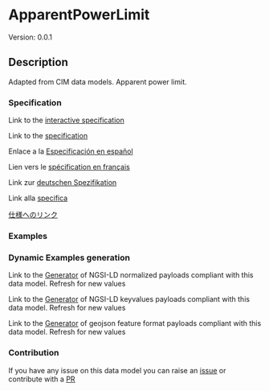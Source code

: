 # ApparentPowerLimit
Version: 0.0.1

## Description 

Adapted from CIM data models. Apparent power limit.
### Specification

Link to the [interactive specification](https://swagger.lab.fiware.org/?url=https://smart-data-models.github.io/dataModel.EnergyCIM/ApparentPowerLimit/swagger.yaml)

Link to the [specification](https://github.com/smart-data-models/dataModel.EnergyCIM/blob/master/ApparentPowerLimit/doc/spec.md)

Enlace a la [Especificación en español](https://github.com/smart-data-models/dataModel.EnergyCIM/blob/master/ApparentPowerLimit/doc/spec_ES.md)

Lien vers le [spécification en français](https://github.com/smart-data-models/dataModel.EnergyCIM/blob/master/ApparentPowerLimit/doc/spec_FR.md)

Link zur [deutschen Spezifikation](https://github.com/smart-data-models/dataModel.EnergyCIM/blob/master/ApparentPowerLimit/doc/spec_DE.md)

Link alla [specifica](https://github.com/smart-data-models/dataModel.EnergyCIM/blob/master/ApparentPowerLimit/doc/spec_IT.md)

[仕様へのリンク](https://github.com/smart-data-models/dataModel.EnergyCIM/blob/master/ApparentPowerLimit/doc/spec_JA.md)
### Examples
### Dynamic Examples generation

Link to the [Generator](https://smartdatamodels.org/extra/ngsi-ld_generator.php?schemaUrl=https://raw.githubusercontent.com/smart-data-models/dataModel.EnergyCIM/master/ApparentPowerLimit/schema.json&email=info@smartdatamodels.org) of NGSI-LD normalized payloads compliant with this data model. Refresh for new values

Link to the [Generator](https://smartdatamodels.org/extra/ngsi-ld_generator_keyvalues.php?schemaUrl=https://raw.githubusercontent.com/smart-data-models/dataModel.EnergyCIM/master/ApparentPowerLimit/schema.json&email=info@smartdatamodels.org) of NGSI-LD keyvalues payloads compliant with this data model. Refresh for new values

Link to the [Generator](https://smartdatamodels.org/extra/geojson_features_generator.php?schemaUrl=https://raw.githubusercontent.com/smart-data-models/dataModel.EnergyCIM/master/ApparentPowerLimit/schema.json&email=info@smartdatamodels.org) of geojson feature format payloads compliant with this data model. Refresh for new values
### Contribution

 If you have any issue on this data model you can raise an [issue](https://github.com/smart-data-models/dataModel.EnergyCIM/issues)  or contribute with a [PR](https://github.com/smart-data-models/dataModel.EnergyCIM/pulls)